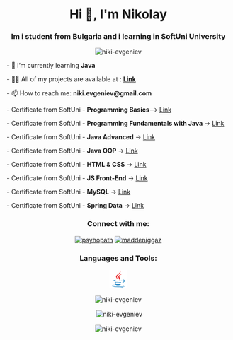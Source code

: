 <h1 align="center">Hi 👋, I'm Nikolay</h1>
<h3 align="center">Im i student from Bulgaria and i learning in SoftUni University</h3>

<p align="center"> <img src="https://komarev.com/ghpvc/?username=niki-evgeniev&label=Profile%20views&color=orange&style=plastic" alt="niki-evgeniev" /> </p>

<p align="left">- 🌱 I’m currently learning <b>Java</b></p>

<p align="left">- 👨‍💻 All of my projects are available at : <b><a href="https://github.com/niki-evgeniev?tab=repositories">Link</a></b></p>

<p align="left">- 📫 How to reach me: <b>niki.evgeniev@gmail.com</b></p>

<p align="left">- Certificate from SoftUni - <b>Programming Basics</b>--> <a href="https://softuni.bg/certificates/details/128155/9c0c6b4e">Link</a></p>
<p align="left"><p align="left"><p align="left">- Certificate from SoftUni - <b>Programming Fundamentals with Java</b> ->  <a href="https://softuni.bg/certificates/details/138595/60595253">Link</a></p>
<p align="left"><p align="left">- Certificate from SoftUni - <b>Java Advanced</b> ->  <a href="https://softuni.bg/certificates/details/145779/e8d33a9b">Link</a></p>
<p align="left">- Certificate from SoftUni - <b>Java OOP</b> ->  <a href="https://softuni.bg/certificates/details/153068/888b0886">Link</a></p>
<p align="left">- Certificate from SoftUni - <b>HTML & CSS</b> ->  <a href="https://softuni.bg/certificates/details/163190/7d681e91">Link</a></p>
<p align="left">- Certificate from SoftUni - <b>JS Front-End</b> ->  <a href="https://softuni.bg/certificates/details/170797/b125e7d0">Link</a></p>
<p align="left">- Certificate from SoftUni - <b>MySQL</b> ->  <a href="https://softuni.bg/certificates/details/172338/71996642">Link</a></p>
<p align="left">- Certificate from SoftUni - <b>Spring Data</b> ->  <a href="https://softuni.bg/certificates/details/180607/9447e75e">Link</a></p>

<h3 align="center">Connect with me:</h3>
<p align="center">
<a href="https://fb.com/psyhopath" target="blank"><img align="center" src="https://raw.githubusercontent.com/rahuldkjain/github-profile-readme-generator/master/src/images/icons/Social/facebook.svg" alt="psyhopath" height="30" width="40" /></a>
<a href="https://instagram.com/maddeniggaz" target="blank"><img align="center" src="https://raw.githubusercontent.com/rahuldkjain/github-profile-readme-generator/master/src/images/icons/Social/instagram.svg" alt="maddeniggaz" height="30" width="40" /></a>
</p>

<h3 align="center">Languages and Tools:</h3>
<p align="center">
<p align="center"> <a href="https://www.java.com" target="_blank" rel="noreferrer"> <img src="https://raw.githubusercontent.com/devicons/devicon/master/icons/java/java-original.svg" alt="java" width="40" height="40"/> </a> </p>

<p align="center"><img align="center" src="https://github-readme-stats.vercel.app/api/top-langs?username=niki-evgeniev&show_icons=true&locale=en&layout=compact" alt="niki-evgeniev" /></p>
<p align="center">&nbsp;<img align="center" src="https://github-readme-stats.vercel.app/api?username=niki-evgeniev&show_icons=true&&count_private=true&cache_seconds=86400&theme=gotham" alt="niki-evgeniev" /></p> 
</p>



<p align="center"><img align="center" src="https://github-readme-streak-stats.herokuapp.com?user=niki-evgeniev&theme=dark&hide_border=true" alt="niki-evgeniev" /></p>


